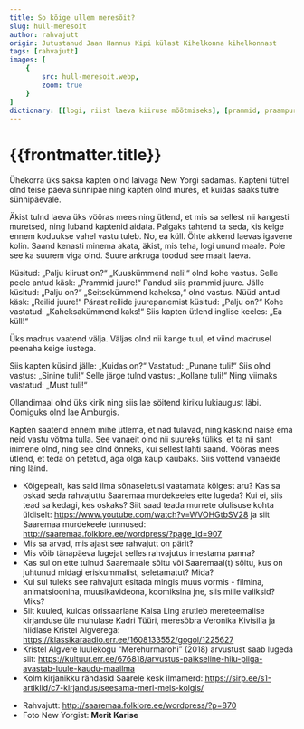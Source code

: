 ```yaml
---
title: So kõige ullem meresõit?
slug: hull-meresoit
author: rahvajutt
origin: Jutustanud Jaan Hannus Kipi külast Kihelkonna kihelkonnast
tags: [rahvajutt]
images: [
    {
        src: hull-meresoit.webp, 
        zoom: true
    }
]
dictionary: [[logi, riist laeva kiiruse mõõtmiseks], [prammid, praampurjed], [reilid, roilpurjed], [peele, peale], [peenaha keige iustega, peanaha kõige juustega], [selle järge, pärast seda], [Ollandimaal, Hollandis], [lukiaugust, lukuaugust], [lae, laev], [Amburgis, Hamburgis], [sant, halb], [äga olga, aga olgu]]
---
```



<h1 class="story-h1">
    {{frontmatter.title}}
</h1>

Ühekorra üks saksa kapten olnd laivaga New Yorgi sadamas. Kapteni tütrel olnd teise päeva sünnipäe ning kapten olnd mures, et kuidas saaks tütre sünnipäevale.

Äkist tulnd laeva üks vööras mees ning ütlend, et mis sa sellest nii kangesti muretsed, ning luband kaptenid aidata. Palgaks tahtend ta seda, kis keige ennem koduukse vahel vastu tuleb.
No, ea küll. Öhte akkend laevas igavene kolin. Saand kenasti minema akata, äkist, mis teha, logi unund maale. Pole see ka suurem viga olnd. Suure ankruga toodud see maalt laeva.

Küsitud: „Palju kiirust on?“
„Kuuskümmend neli!“ olnd kohe vastus.
Selle peele antud käsk: „Prammid juure!“
Pandud siis prammid juure.
Jälle küsitud: „Palju on?“
„Seitsekümmend kaheksa,“ olnd vastus.
Nüüd antud käsk: „Reilid juure!“
Pärast reilide juurepanemist küsitud: „Palju on?“
Kohe vastatud: „Kaheksakümmend kaks!“
Siis kapten ütlend inglise keeles: „Ea küll!“

Üks madrus vaatend välja. Väljas olnd nii kange tuul, et viind madrusel peenaha keige iustega.

Siis kapten küsind jälle: „Kuidas on?“
Vastatud: „Punane tuli!“
Siis olnd vastus: „Sinine tuli!“
Selle järge tulnd vastus: „Kollane tuli!“
Ning viimaks vastatud: „Must tuli!“

Ollandimaal olnd üks kirik ning siis lae söitend kiriku lukiaugust läbi. Oomiguks olnd lae Amburgis.

Kapten saatend ennem mihe ütlema, et nad tulavad, ning käskind naise ema neid vastu vötma tulla. See vanaeit olnd nii suureks tüliks, et ta nii sant inimene olnd, ning see olnd önneks, kui sellest lahti saand. Vööras mees ütlend, et teda on petetud, äga olga kaup kaubaks. Siis vöttend vanaeide ning läind.

<story-author :author="frontmatter.author" :origin="frontmatter.origin" />
<story-dictionary :terms="frontmatter.dictionary" />


<details-wrapper summary="Mõtlemiseks ja arutlemiseks" >

- Kõigepealt, kas said ilma sõnaseletusi vaatamata kõigest aru? Kas sa oskad seda rahvajuttu Saaremaa murdekeeles ette lugeda? Kui ei, siis tead sa kedagi, kes oskaks? Siit saad teada murrete olulisuse kohta üldiselt: https://www.youtube.com/watch?v=WVOHGtbSV28 ja siit Saaremaa murdekeele tunnused: http://saaremaa.folklore.ee/wordpress/?page_id=907
- Mis sa arvad, mis ajast see rahvajutt on pärit?
- Mis võib tänapäeva lugejat selles rahvajutus imestama panna?
- Kas sul on ette tulnud Saaremaale sõitu või Saaremaal(t) sõitu, kus on juhtunud midagi eriskummalist, seletamatut? Mida?
- Kui sul tuleks see rahvajutt esitada mingis muus vormis - filmina, animatsioonina, muusikavideona, koomiksina jne, siis mille valiksid? Miks?
- Siit kuuled, kuidas orissaarlane Kaisa Ling arutleb mereteemalise kirjanduse üle muhulase Kadri Tüüri, meresõbra Veronika Kivisilla ja hiidlase Kristel Algverega: https://klassikaraadio.err.ee/1608133552/gogol/1225627
- Kristel Algvere luulekogu “Merehurmarohi” (2018) arvustust saab lugeda siit: https://kultuur.err.ee/676818/arvustus-paikseline-hiiu-piiga-avastab-luule-kaudu-maailma
- Kolm kirjanikku rändasid Saarele kesk ilmamerd: https://sirp.ee/s1-artiklid/c7-kirjandus/seesama-meri-meis-koigis/

</details-wrapper>


<details-wrapper summary="Allikad" class="text-sm" icon="IconSources">

- Rahvajutt: http://saaremaa.folklore.ee/wordpress/?p=870
- Foto New Yorgist: **Merit Karise**

</details-wrapper>



